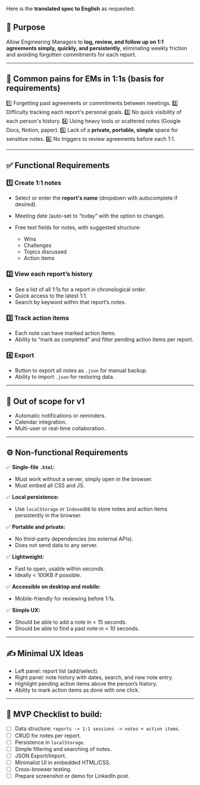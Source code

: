 Here is the **translated spec to English** as requested:

## 🎯 Purpose

Allow Engineering Managers to **log, review, and follow up on 1:1 agreements simply, quickly, and persistently**, eliminating weekly friction and avoiding forgotten commitments for each report.

---

## 👥 **Common pains for EMs in 1:1s (basis for requirements)**

1️⃣ Forgetting past agreements or commitments between meetings.
2️⃣ Difficulty tracking each report's personal goals.
3️⃣ No quick visibility of each person's history.
4️⃣ Using heavy tools or scattered notes (Google Docs, Notion, paper).
5️⃣ Lack of a **private, portable, simple** space for sensitive notes.
6️⃣ No triggers to review agreements before each 1:1.

---

## ✅ **Functional Requirements**

### 1️⃣ Create 1:1 notes

* Select or enter the **report's name** (dropdown with autocomplete if desired).
* Meeting date (auto-set to “today” with the option to change).
* Free text fields for notes, with suggested structure:

  * Wins
  * Challenges
  * Topics discussed
  * Action items

### 2️⃣ View each report’s history

* See a list of all 1:1s for a report in chronological order.
* Quick access to the latest 1:1.
* Search by keyword within that report’s notes.

### 3️⃣ Track action items

* Each note can have marked action items.
* Ability to “mark as completed” and filter pending action items per report.

### 4️⃣ Export

* Button to export all notes as `.json` for manual backup.
* Ability to import `.json` for restoring data.

---

## 🚫 **Out of scope for v1**

* Automatic notifications or reminders.
* Calendar integration.
* Multi-user or real-time collaboration.

---

## ⚙️ **Non-functional Requirements**

✅ **Single-file `.html`:**

* Must work without a server, simply open in the browser.
* Must embed all CSS and JS.

✅ **Local persistence:**

* Use `localStorage` or `IndexedDB` to store notes and action items persistently in the browser.

✅ **Portable and private:**

* No third-party dependencies (no external APIs).
* Does not send data to any server.

✅ **Lightweight:**

* Fast to open, usable within seconds.
* Ideally < 100KB if possible.

✅ **Accessible on desktop and mobile:**

* Mobile-friendly for reviewing before 1:1s.

✅ **Simple UX:**

* Should be able to add a note in < 15 seconds.
* Should be able to find a past note in < 10 seconds.

---

## ✍️ **Minimal UX Ideas**

* Left panel: report list (add/select).
* Right panel: note history with dates, search, and new note entry.
* Highlight pending action items above the person’s history.
* Ability to mark action items as done with one click.

---

## 🚀 MVP Checklist to build:

* [ ] Data structure: `reports -> 1:1 sessions -> notes + action items`.
* [ ] CRUD for notes per report.
* [ ] Persistence in `localStorage`.
* [ ] Simple filtering and searching of notes.
* [ ] JSON Export/Import.
* [ ] Minimalist UI in embedded HTML/CSS.
* [ ] Cross-browser testing.
* [ ] Prepare screenshot or demo for LinkedIn post.
